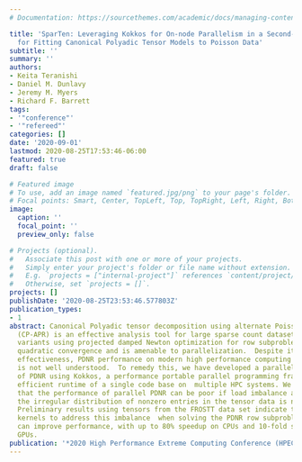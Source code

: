 ```yaml
---
# Documentation: https://sourcethemes.com/academic/docs/managing-content/

title: 'SparTen: Leveraging Kokkos for On-node Parallelism in a Second-Order Method
  for Fitting Canonical Polyadic Tensor Models to Poisson Data'
subtitle: ''
summary: ''
authors:
- Keita Teranishi
- Daniel M. Dunlavy
- Jeremy M. Myers
- Richard F. Barrett
tags:
- '"conference"'
- '"refereed"'
categories: []
date: '2020-09-01'
lastmod: 2020-08-25T17:53:46-06:00
featured: true
draft: false

# Featured image
# To use, add an image named `featured.jpg/png` to your page's folder.
# Focal points: Smart, Center, TopLeft, Top, TopRight, Left, Right, BottomLeft, Bottom, BottomRight.
image:
  caption: ''
  focal_point: ''
  preview_only: false

# Projects (optional).
#   Associate this post with one or more of your projects.
#   Simply enter your project's folder or file name without extension.
#   E.g. `projects = ["internal-project"]` references `content/project/deep-learning/index.md`.
#   Otherwise, set `projects = []`.
projects: []
publishDate: '2020-08-25T23:53:46.577803Z'
publication_types:
- 1
abstract: Canonical Polyadic tensor decomposition using alternate Poisson regression
  (CP-APR) is an effective analysis tool for large sparse count datasets. One of the
  variants using projected damped Newton optimization for row subproblems (PDNR) offers
  quadratic convergence and is amenable to parallelization.  Despite its potential
  effectiveness, PDNR performance on modern high performance computing (HPC) systems
  is not well understood.  To remedy this, we have developed a parallel implementation
  of PDNR using Kokkos, a performance portable parallel programming framework supporting
  efficient runtime of a single code base on  multiple HPC systems. We demonstrate
  that the performance of parallel PDNR can be poor if load imbalance associated with
  the irregular distribution of nonzero entries in the tensor data is not addressed.
  Preliminary results using tensors from the FROSTT data set indicate that using multiple
  kernels to address this imbalance  when solving the PDNR row subproblems in parallel
  can improve performance, with up to 80% speedup on CPUs and 10-fold speedup on NVIDIA
  GPUs.
publication: '*2020 High Performance Extreme Computing Conference (HPEC)*'
---
```


